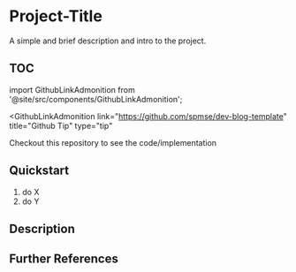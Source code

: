 # Project-Title

<!--INSERT YOUR BRIEF DESCRIPTION HERE -->
A simple and brief description and intro to the project.

## TOC

<!--INSERT YOUR TABLE OF CONTENTS HERE -->

import GithubLinkAdmonition from '@site/src/components/GithubLinkAdmonition';

<GithubLinkAdmonition 
    link="https://github.com/spmse/dev-blog-template"
    title="Github Tip" 
    type="tip"
>
Checkout this repository to see the code/implementation
</GithubLinkAdmonition>

## Quickstart

1. do X
2. do Y

## Description

## Further References